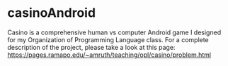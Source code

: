 # casinoAndroid
Casino is a comprehensive human vs computer Android game I designed for my Organization of Programming Language class. For a complete description of the project, please take a look at this page: 
https://pages.ramapo.edu/~amruth/teaching/opl/casino/problem.html
